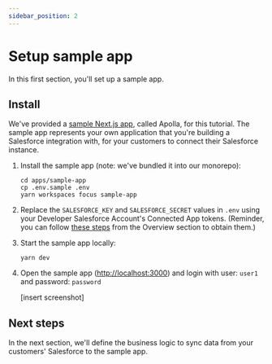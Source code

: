 ```yaml
---
sidebar_position: 2
---
```


# Setup sample app

In this first section, you'll set up a sample app.

## Install

We've provided a [sample Next.js app](https://github.com/supaglue-labs/supaglue/blob/v0.1.0/apps/sample-app/), called Apolla, for this tutorial. The sample app represents your own application that you're building a Salesforce integration with, for your customers to connect their Salesforce instance.

1. Install the sample app (note: we've bundled it into our monorepo):

   ```shell
   cd apps/sample-app
   cp .env.sample .env
   yarn workspaces focus sample-app
   ```

1. Replace the `SALESFORCE_KEY` and `SALESFORCE_SECRET` values in `.env` using your Developer Salesforce Account's Connected App tokens. (Reminder, you can follow [these steps](/tutorial/overview#before-you-begin) from the Overview section to obtain them.)

1. Start the sample app locally:

   ```shell
   yarn dev
   ```

1. Open the sample app ([http://localhost:3000](http://localhost:3000)) and login with user: `user1` and password: `password`

   [insert screenshot]

## Next steps

In the next section, we'll define the business logic to sync data from your customers' Salesforce to the sample app.
